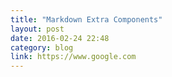 ```yaml
---
title: "Markdown Extra Components"
layout: post
date: 2016-02-24 22:48
category: blog
link: https://www.google.com
---
```


